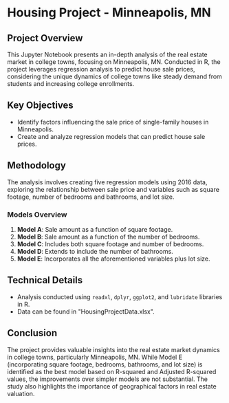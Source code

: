# Housing Project - Minneapolis, MN

## Project Overview
This Jupyter Notebook presents an in-depth analysis of the real estate market in college towns, focusing on Minneapolis, MN. Conducted in R, the project leverages regression analysis to predict house sale prices, considering the unique dynamics of college towns like steady demand from students and increasing college enrollments.

## Key Objectives
- Identify factors influencing the sale price of single-family houses in Minneapolis.
- Create and analyze regression models that can predict house sale prices.

## Methodology
The analysis involves creating five regression models using 2016 data, exploring the relationship between sale price and variables such as square footage, number of bedrooms and bathrooms, and lot size.

### Models Overview
1. **Model A**: Sale amount as a function of square footage.
2. **Model B**: Sale amount as a function of the number of bedrooms.
3. **Model C**: Includes both square footage and number of bedrooms.
4. **Model D**: Extends to include the number of bathrooms.
5. **Model E**: Incorporates all the aforementioned variables plus lot size.

## Technical Details
- Analysis conducted using `readxl`, `dplyr`, `ggplot2`, and `lubridate` libraries in R.
- Data can be found in "HousingProjectData.xlsx".

## Conclusion
The project provides valuable insights into the real estate market dynamics in college towns, particularly Minneapolis, MN. While Model E (incorporating square footage, bedrooms, bathrooms, and lot size) is identified as the best model based on R-squared and Adjusted R-squared values, the improvements over simpler models are not substantial. The study also highlights the importance of geographical factors in real estate valuation.
